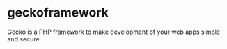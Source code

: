 geckoframework
==============

Gecko is a PHP framework to make development of your web apps simple and secure.

